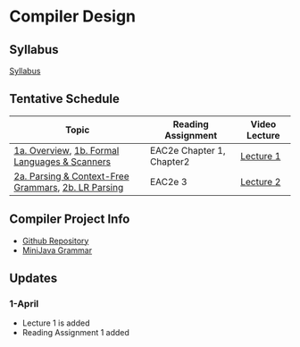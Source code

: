 # Compiler Design

## Syllabus
[Syllabus](syllabus.md)

## Tentative Schedule

| Topic                                                          | Reading Assignment | Video Lecture |
|----------------------------------------------------------------|--------------------|-|
|  [1a. Overview](lectures/A-overview.pptx), [1b. Formal Languages & Scanners](lectures/B-regexp.pptx) | EAC2e Chapter 1, Chapter2 | [Lecture 1](https://www.youtube.com/watch?v=Kk22pqxy_VI)
| [2a. Parsing & Context-Free Grammars](lectures/C-grammars.pptx), [2b. LR Parsing](lectures/D-lr-parsing.pptx)   |  EAC2e 3  | [Lecture 2](https://www.youtube.com/watch?v=DwK5EAC3kDI)  |


## Compiler Project Info

* [Github Repository](https://github.com/innomadic/compilers2019)
* [MiniJava Grammar](https://courses.cs.washington.edu/courses/csep501/18sp/project/BNF-for-MiniJava.html)


## Updates

### 1-April

* Lecture 1 is added
* Reading Assignment 1 added
